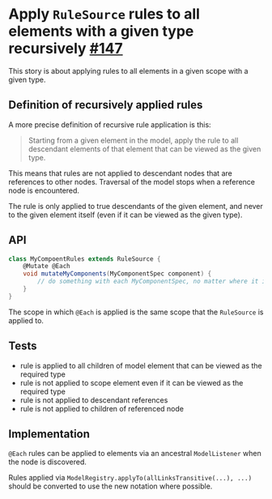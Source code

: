 # Apply `RuleSource` rules to all elements with a given type recursively [#147](https://github.com/gradle/langos/issues/147)

This story is about applying rules to all elements in a given scope with a given type.

## Definition of recursively applied rules

A more precise definition of recursive rule application is this:

> Starting from a given element in the model, apply the rule to all descendant elements of that element that can be viewed as the given type.

This means that rules are not applied to descendant nodes that are references to other nodes. Traversal of the model stops when a reference node is encountered.

The rule is only applied to true descendants of the given element, and never to the given element itself (even if it can be viewed as the given type).

## API

```groovy
class MyCompoentRules extends RuleSource {
    @Mutate @Each
    void mutateMyComponents(MyComponentSpec component) {
        // do something with each MyComponentSpec, no matter where it is in the model
    }
}
```

The scope in which `@Each` is applied is the same scope that the `RuleSource` is applied to.

## Tests

* rule is applied to all children of model element that can be viewed as the required type
* rule is not applied to scope element even if it can be viewed as the required type
* rule is not applied to descendant references
* rule is not applied to children of referenced node

## Implementation

`@Each` rules can be applied to elements via an ancestral `ModelListener` when the node is discovered.

Rules applied via `ModelRegistry.applyTo(allLinksTransitive(...), ...)` should be converted to use the new notation where possible.
